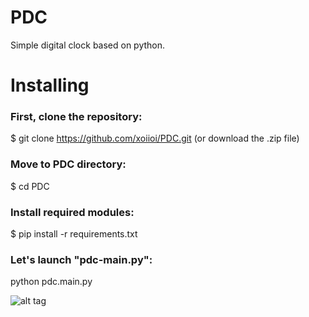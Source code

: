 # PDC

Simple digital clock based on python.

# Installing

### First, clone the repository:
$ git clone https://github.com/xoiioi/PDC.git
(or download the .zip file)
### Move to PDC directory:
$ cd PDC
### Install required modules:
$ pip install -r requirements.txt
### Let's launch "pdc-main.py":
python pdc.main.py

![alt tag](https://i.postimg.cc/g2RnXrCk/Screenshot-2023-10-15-18-35-15-42-c759c44d10a956b96f85cc66750ff86e.jpg) 



